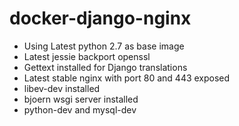 # docker-django-nginx

* Using Latest python 2.7 as base image
* Latest jessie backport openssl
* Gettext installed for Django translations
* Latest stable nginx with port 80 and 443 exposed
* libev-dev installed
* bjoern wsgi server installed
* python-dev and mysql-dev
